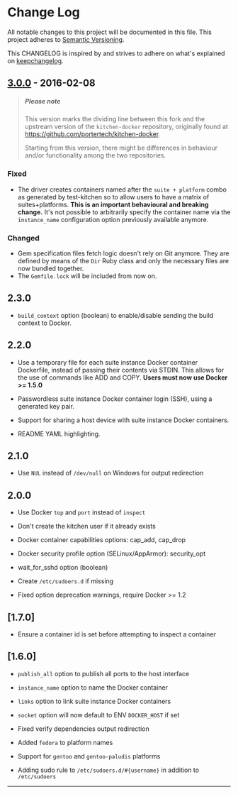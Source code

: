 # Change Log

All notable changes to this project will be documented in this file.
This project adheres to [Semantic Versioning](http://semver.org/).

This CHANGELOG is inspired by and strives to adhere on what's
explained on [keepchangelog](http://keepachangelog.com/).

## [3.0.0] - 2016-02-08

> ##### Please note
> This version marks the dividing line between this fork and
> the upstream version of the `kitchen-docker` repository, originally
> found at https://github.com/portertech/kitchen-docker.
>
> Starting from this version, there might be differences in
> behaviour and/or functionality among the two repositories.

### Fixed
- The driver creates containers named after the `suite + platform` combo
as generated by test-kitchen so to allow users to have a matrix of suites+platforms.
**This is an important behavioural and breaking change.** It's not possible to
 arbitrarily specify the container name via the `instance_name` configuration option
  previously available anymore.

### Changed
- Gem specification files fetch logic doesn't rely on Git anymore.
They are defined by means of the `Dir` Ruby class and only the
necessary files are now bundled together.
- The `Gemfile.lock` will be included from now on.

## 2.3.0

* `build_context` option (boolean) to enable/disable sending the build
context to Docker.

## 2.2.0

* Use a temporary file for each suite instance Docker container
Dockerfile, instead of passing their contents via STDIN. This allows for
the use of commands like ADD and COPY. **Users must now use Docker >= 1.5.0**

* Passwordless suite instance Docker container login (SSH), using a
generated key pair.

* Support for sharing a host device with suite instance Docker containers.

* README YAML highlighting.

## 2.1.0

* Use `NUL` instead of `/dev/null` on Windows for output redirection

## 2.0.0

* Use Docker `top` and `port` instead of `inspect`

* Don't create the kitchen user if it already exists

* Docker container capabilities options: cap_add, cap_drop

* Docker security profile option (SELinux/AppArmor): security_opt

* wait_for_sshd option (boolean)

* Create `/etc/sudoers.d` if missing

* Fixed option deprecation warnings, require Docker >= 1.2

## [1.7.0]

* Ensure a container id is set before attempting to inspect a container

## [1.6.0]

* `publish_all` option to publish all ports to the host interface

* `instance_name` option to name the Docker container

* `links` option to link suite instance Docker containers

* `socket` option will now default to ENV `DOCKER_HOST` if set

* Fixed verify dependencies output redirection

* Added `fedora` to platform names

* Support for `gentoo` and `gentoo-paludis` platforms

* Adding sudo rule to `/etc/sudoers.d/#{username}` in addition to `/etc/sudoers`

-------------------

[3.0.0]: https://github.com/walterdolce/kitchen-docker/compare/2.3.0...3.0.0
